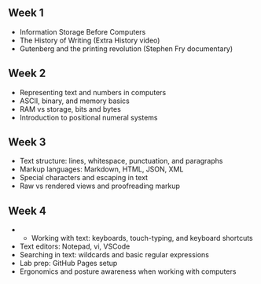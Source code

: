 ## Week 1
- Information Storage Before Computers  
- The History of Writing (Extra History video)  
- Gutenberg and the printing revolution (Stephen Fry documentary)  

## Week 2
- Representing text and numbers in computers  
- ASCII, binary, and memory basics  
- RAM vs storage, bits and bytes  
- Introduction to positional numeral systems

 ## Week 3
- Text structure: lines, whitespace, punctuation, and paragraphs  
- Markup languages: Markdown, HTML, JSON, XML  
- Special characters and escaping in text  
- Raw vs rendered views and proofreading markup

 ## Week 4
- - Working with text: keyboards, touch-typing, and keyboard shortcuts  
- Text editors: Notepad, vi, VSCode  
- Searching in text: wildcards and basic regular expressions  
- Lab prep: GitHub Pages setup  
- Ergonomics and posture awareness when working with computers
